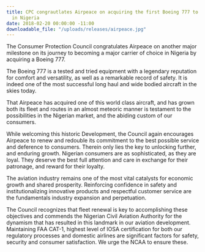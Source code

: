 ```yaml
---
title: CPC congrautlates Airpeace on acquiring the first Boeing 777 to be registered
  in Nigeria
date: 2018-02-20 00:00:00 -11:00
downloadable_file: "/uploads/releases/airpeace.jpg"
---
```


The Consumer Protection Council congratulates Airpeace on another major milestone on its journey to becoming a major carrier of choice in Nigeria by acquiring a Boeing 777.

The Boeing 777 is a tested and tried equipment with a legendary reputation for comfort and versatility, as well as a remarkable record of safety. It is indeed one of the most successful long haul and wide bodied aircraft in the skies today.

That Airpeace has acquired one of this world class aircraft, and has grown both its fleet and routes in an almost meteoric manner is testament to the possibilities in the Nigerian market, and the abiding custom of our consumers. 

While welcoming this historic Development, the Council again encourages Airpeace to renew and redouble its commitment to the best possible service and deference to consumers. Therein only lies the key to unlocking further, and enduring growth. Nigerian consumers are as sophisticated, as they are loyal. They deserve the best full attention and care in exchange for their patronage, and reward for their loyalty.

The aviation industry remains one of the most vital catalysts for economic growth and shared prosperity. Reinforcing confidence in safety and institutionalizing innovative products and respectful customer service are the fundamentals industry expansion and perpetuation.

The Council recognizes that fleet renewal is key to accomplishing these objectives and commends the Nigerian Civil Aviation Authority for the dynamism that has resulted in this landmark in our aviation development. Maintaining FAA CAT-1, highest level of IOSA certification for both our regulatory processes and domestic airlines are significant factors for safety, security and consumer satisfaction. We urge the NCAA to ensure these.